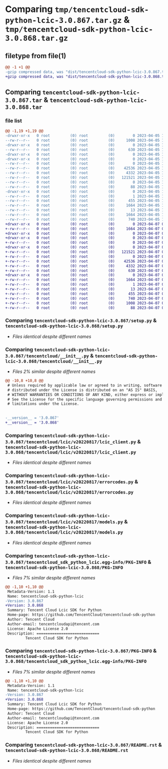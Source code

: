 # Comparing `tmp/tencentcloud-sdk-python-lcic-3.0.867.tar.gz` & `tmp/tencentcloud-sdk-python-lcic-3.0.868.tar.gz`

## filetype from file(1)

```diff
@@ -1 +1 @@
-gzip compressed data, was "dist/tencentcloud-sdk-python-lcic-3.0.867.tar", last modified: Wed Apr  5 16:42:25 2023, max compression
+gzip compressed data, was "dist/tencentcloud-sdk-python-lcic-3.0.868.tar", last modified: Fri Apr  7 00:44:30 2023, max compression
```

## Comparing `tencentcloud-sdk-python-lcic-3.0.867.tar` & `tencentcloud-sdk-python-lcic-3.0.868.tar`

### file list

```diff
@@ -1,19 +1,19 @@
-drwxr-xr-x   0 root         (0) root         (0)        0 2023-04-05 16:42:25.000000 tencentcloud-sdk-python-lcic-3.0.867/
--rw-r--r--   0 root         (0) root         (0)     1008 2023-04-05 16:42:25.000000 tencentcloud-sdk-python-lcic-3.0.867/setup.py
-drwxr-xr-x   0 root         (0) root         (0)        0 2023-04-05 16:42:25.000000 tencentcloud-sdk-python-lcic-3.0.867/tencentcloud/
--rw-r--r--   0 root         (0) root         (0)      630 2023-04-05 16:42:25.000000 tencentcloud-sdk-python-lcic-3.0.867/tencentcloud/__init__.py
-drwxr-xr-x   0 root         (0) root         (0)        0 2023-04-05 16:42:25.000000 tencentcloud-sdk-python-lcic-3.0.867/tencentcloud/lcic/
-drwxr-xr-x   0 root         (0) root         (0)        0 2023-04-05 16:42:25.000000 tencentcloud-sdk-python-lcic-3.0.867/tencentcloud/lcic/v20220817/
--rw-r--r--   0 root         (0) root         (0)        0 2023-04-05 16:42:25.000000 tencentcloud-sdk-python-lcic-3.0.867/tencentcloud/lcic/v20220817/__init__.py
--rw-r--r--   0 root         (0) root         (0)    42536 2023-04-05 16:42:25.000000 tencentcloud-sdk-python-lcic-3.0.867/tencentcloud/lcic/v20220817/lcic_client.py
--rw-r--r--   0 root         (0) root         (0)     4332 2023-04-05 16:42:25.000000 tencentcloud-sdk-python-lcic-3.0.867/tencentcloud/lcic/v20220817/errorcodes.py
--rw-r--r--   0 root         (0) root         (0)   121521 2023-04-05 16:42:25.000000 tencentcloud-sdk-python-lcic-3.0.867/tencentcloud/lcic/v20220817/models.py
--rw-r--r--   0 root         (0) root         (0)        0 2023-04-05 16:42:25.000000 tencentcloud-sdk-python-lcic-3.0.867/tencentcloud/lcic/__init__.py
--rw-r--r--   0 root         (0) root         (0)       88 2023-04-05 16:42:25.000000 tencentcloud-sdk-python-lcic-3.0.867/setup.cfg
-drwxr-xr-x   0 root         (0) root         (0)        0 2023-04-05 16:42:25.000000 tencentcloud-sdk-python-lcic-3.0.867/tencentcloud_sdk_python_lcic.egg-info/
--rw-r--r--   0 root         (0) root         (0)        1 2023-04-05 16:42:25.000000 tencentcloud-sdk-python-lcic-3.0.867/tencentcloud_sdk_python_lcic.egg-info/dependency_links.txt
--rw-r--r--   0 root         (0) root         (0)      455 2023-04-05 16:42:25.000000 tencentcloud-sdk-python-lcic-3.0.867/tencentcloud_sdk_python_lcic.egg-info/SOURCES.txt
--rw-r--r--   0 root         (0) root         (0)     1664 2023-04-05 16:42:25.000000 tencentcloud-sdk-python-lcic-3.0.867/tencentcloud_sdk_python_lcic.egg-info/PKG-INFO
--rw-r--r--   0 root         (0) root         (0)       13 2023-04-05 16:42:25.000000 tencentcloud-sdk-python-lcic-3.0.867/tencentcloud_sdk_python_lcic.egg-info/top_level.txt
--rw-r--r--   0 root         (0) root         (0)     1664 2023-04-05 16:42:25.000000 tencentcloud-sdk-python-lcic-3.0.867/PKG-INFO
--rw-r--r--   0 root         (0) root         (0)      740 2023-04-05 16:42:25.000000 tencentcloud-sdk-python-lcic-3.0.867/README.rst
+drwxr-xr-x   0 root         (0) root         (0)        0 2023-04-07 00:44:30.000000 tencentcloud-sdk-python-lcic-3.0.868/
+-rw-r--r--   0 root         (0) root         (0)     1664 2023-04-07 00:44:30.000000 tencentcloud-sdk-python-lcic-3.0.868/PKG-INFO
+drwxr-xr-x   0 root         (0) root         (0)        0 2023-04-07 00:44:30.000000 tencentcloud-sdk-python-lcic-3.0.868/tencentcloud/
+drwxr-xr-x   0 root         (0) root         (0)        0 2023-04-07 00:44:30.000000 tencentcloud-sdk-python-lcic-3.0.868/tencentcloud/lcic/
+-rw-r--r--   0 root         (0) root         (0)        0 2023-04-07 00:44:30.000000 tencentcloud-sdk-python-lcic-3.0.868/tencentcloud/lcic/__init__.py
+drwxr-xr-x   0 root         (0) root         (0)        0 2023-04-07 00:44:30.000000 tencentcloud-sdk-python-lcic-3.0.868/tencentcloud/lcic/v20220817/
+-rw-r--r--   0 root         (0) root         (0)   121521 2023-04-07 00:44:30.000000 tencentcloud-sdk-python-lcic-3.0.868/tencentcloud/lcic/v20220817/models.py
+-rw-r--r--   0 root         (0) root         (0)        0 2023-04-07 00:44:30.000000 tencentcloud-sdk-python-lcic-3.0.868/tencentcloud/lcic/v20220817/__init__.py
+-rw-r--r--   0 root         (0) root         (0)    42536 2023-04-07 00:44:30.000000 tencentcloud-sdk-python-lcic-3.0.868/tencentcloud/lcic/v20220817/lcic_client.py
+-rw-r--r--   0 root         (0) root         (0)     4332 2023-04-07 00:44:30.000000 tencentcloud-sdk-python-lcic-3.0.868/tencentcloud/lcic/v20220817/errorcodes.py
+-rw-r--r--   0 root         (0) root         (0)      630 2023-04-07 00:44:30.000000 tencentcloud-sdk-python-lcic-3.0.868/tencentcloud/__init__.py
+drwxr-xr-x   0 root         (0) root         (0)        0 2023-04-07 00:44:30.000000 tencentcloud-sdk-python-lcic-3.0.868/tencentcloud_sdk_python_lcic.egg-info/
+-rw-r--r--   0 root         (0) root         (0)     1664 2023-04-07 00:44:30.000000 tencentcloud-sdk-python-lcic-3.0.868/tencentcloud_sdk_python_lcic.egg-info/PKG-INFO
+-rw-r--r--   0 root         (0) root         (0)        1 2023-04-07 00:44:30.000000 tencentcloud-sdk-python-lcic-3.0.868/tencentcloud_sdk_python_lcic.egg-info/dependency_links.txt
+-rw-r--r--   0 root         (0) root         (0)       13 2023-04-07 00:44:30.000000 tencentcloud-sdk-python-lcic-3.0.868/tencentcloud_sdk_python_lcic.egg-info/top_level.txt
+-rw-r--r--   0 root         (0) root         (0)      455 2023-04-07 00:44:30.000000 tencentcloud-sdk-python-lcic-3.0.868/tencentcloud_sdk_python_lcic.egg-info/SOURCES.txt
+-rw-r--r--   0 root         (0) root         (0)      740 2023-04-07 00:44:30.000000 tencentcloud-sdk-python-lcic-3.0.868/README.rst
+-rw-r--r--   0 root         (0) root         (0)     1008 2023-04-07 00:44:30.000000 tencentcloud-sdk-python-lcic-3.0.868/setup.py
+-rw-r--r--   0 root         (0) root         (0)       88 2023-04-07 00:44:30.000000 tencentcloud-sdk-python-lcic-3.0.868/setup.cfg
```

### Comparing `tencentcloud-sdk-python-lcic-3.0.867/setup.py` & `tencentcloud-sdk-python-lcic-3.0.868/setup.py`

 * *Files identical despite different names*

### Comparing `tencentcloud-sdk-python-lcic-3.0.867/tencentcloud/__init__.py` & `tencentcloud-sdk-python-lcic-3.0.868/tencentcloud/__init__.py`

 * *Files 2% similar despite different names*

```diff
@@ -10,8 +10,8 @@
 # Unless required by applicable law or agreed to in writing, software
 # distributed under the License is distributed on an "AS IS" BASIS,
 # WITHOUT WARRANTIES OR CONDITIONS OF ANY KIND, either express or implied.
 # See the License for the specific language governing permissions and
 # limitations under the License.
 
 
-__version__ = '3.0.867'
+__version__ = '3.0.868'
```

### Comparing `tencentcloud-sdk-python-lcic-3.0.867/tencentcloud/lcic/v20220817/lcic_client.py` & `tencentcloud-sdk-python-lcic-3.0.868/tencentcloud/lcic/v20220817/lcic_client.py`

 * *Files identical despite different names*

### Comparing `tencentcloud-sdk-python-lcic-3.0.867/tencentcloud/lcic/v20220817/errorcodes.py` & `tencentcloud-sdk-python-lcic-3.0.868/tencentcloud/lcic/v20220817/errorcodes.py`

 * *Files identical despite different names*

### Comparing `tencentcloud-sdk-python-lcic-3.0.867/tencentcloud/lcic/v20220817/models.py` & `tencentcloud-sdk-python-lcic-3.0.868/tencentcloud/lcic/v20220817/models.py`

 * *Files identical despite different names*

### Comparing `tencentcloud-sdk-python-lcic-3.0.867/tencentcloud_sdk_python_lcic.egg-info/PKG-INFO` & `tencentcloud-sdk-python-lcic-3.0.868/PKG-INFO`

 * *Files 7% similar despite different names*

```diff
@@ -1,10 +1,10 @@
 Metadata-Version: 1.1
 Name: tencentcloud-sdk-python-lcic
-Version: 3.0.867
+Version: 3.0.868
 Summary: Tencent Cloud Lcic SDK for Python
 Home-page: https://github.com/TencentCloud/tencentcloud-sdk-python
 Author: Tencent Cloud
 Author-email: tencentcloudapi@tencent.com
 License: Apache License 2.0
 Description: ============================
         Tencent Cloud SDK for Python
```

### Comparing `tencentcloud-sdk-python-lcic-3.0.867/PKG-INFO` & `tencentcloud-sdk-python-lcic-3.0.868/tencentcloud_sdk_python_lcic.egg-info/PKG-INFO`

 * *Files 7% similar despite different names*

```diff
@@ -1,10 +1,10 @@
 Metadata-Version: 1.1
 Name: tencentcloud-sdk-python-lcic
-Version: 3.0.867
+Version: 3.0.868
 Summary: Tencent Cloud Lcic SDK for Python
 Home-page: https://github.com/TencentCloud/tencentcloud-sdk-python
 Author: Tencent Cloud
 Author-email: tencentcloudapi@tencent.com
 License: Apache License 2.0
 Description: ============================
         Tencent Cloud SDK for Python
```

### Comparing `tencentcloud-sdk-python-lcic-3.0.867/README.rst` & `tencentcloud-sdk-python-lcic-3.0.868/README.rst`

 * *Files identical despite different names*


